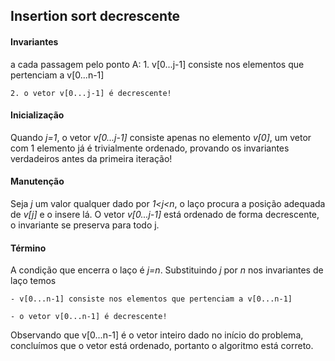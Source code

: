 ## Insertion sort decrescente

#### Invariantes

a cada passagem pelo ponto A:
    1. v[0...j-1] consiste nos elementos que pertenciam a v[0...n-1]

    2. o vetor v[0...j-1] é decrescente!

#### Inicialização

Quando *j=1*, o vetor *v[0...j-1]* consiste apenas no elemento *v[0]*, um vetor com 1 elemento já é trivialmente ordenado, provando os invariantes verdadeiros antes da primeira iteração!

#### Manutenção

Seja *j* um valor qualquer dado por *1<j<n*, o laço procura a posição adequada de *v[j]* e o insere lá.
O vetor *v[0...j-1]* está ordenado de forma decrescente, o invariante se preserva para todo j.

#### Término

A condição que encerra o laço é *j=n*. Substituindo *j* por *n* nos invariantes de laço temos 
    
    - v[0...n-1] consiste nos elementos que pertenciam a v[0...n-1]

    - o vetor v[0...n-1] é decrescente!

Observando que v[0...n-1] é o vetor inteiro dado no início do problema, concluímos que o vetor está ordenado, portanto o algoritmo está correto.